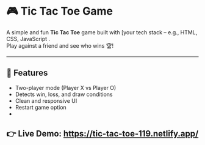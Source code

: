 # 🎮 Tic Tac Toe Game  

A simple and fun **Tic Tac Toe** game built with [your tech stack – e.g., HTML, CSS, JavaScript .  
Play against a friend and see who wins 🏆!  

---

## 🚀 Features
- Two-player mode (Player X vs Player O)
- Detects win, loss, and draw conditions
- Clean and responsive UI
- Restart game option
- 
## 👉 Live Demo: https://tic-tac-toe-119.netlify.app/
